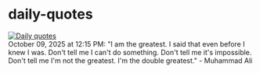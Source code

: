 # daily-quotes
[![Daily quotes](https://github.com/ceepu8/daily-quotes/actions/workflows/daily-quote.yml/badge.svg)](https://github.com/ceepu8/daily-quotes/actions/workflows/daily-quote.yml)<br/>
October 09, 2025 at 12:15 PM: "I am the greatest. I said that even before I knew I was. Don't tell me I can't do something. Don't tell me it's impossible. Don't tell me I'm not the greatest. I'm the double greatest." - Muhammad Ali
